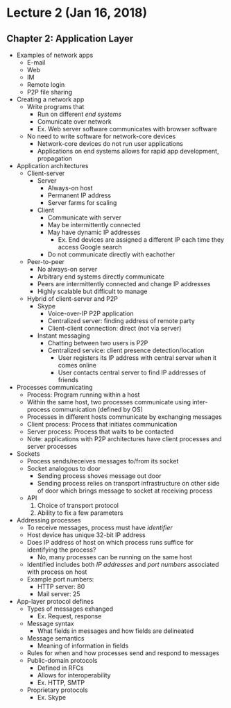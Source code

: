 # Lecture 2 (Jan 16, 2018)
## Chapter 2: Application Layer
* Examples of network apps
  * E-mail
  * Web
  * IM
  * Remote login
  * P2P file sharing
* Creating a network app
  * Write programs that
    * Run on different *end systems*
    * Comunicate over network
    * Ex. Web server software communicates with browser software
  * No need to write software for network-core devices
    * Network-core devices do not run user applications
    * Applications on end systems allows for rapid app development, propagation
* Application architectures
  * Client-server
    * Server
      * Always-on host
      * Permanent IP address
      * Server farms for scaling
    * Client  
      * Communicate with server
      * May be intermittently connected
      * May have dynamic IP addresses
        * Ex. End devices are assigned a different IP each time they access Google search
      * Do not communicate directly with eachother
  * Peer-to-peer
    * No always-on server
    * Arbitrary end systems directly communicate
    * Peers are intermittently connected and change IP addresses
    * Highly scalable but difficult to manage
  * Hybrid of client-server and P2P
    * Skype
      * Voice-over-IP P2P application
      * Centralized server: finding address of remote party
      * Client-client connection: direct (not via server)
    * Instant messaging
      * Chatting between two users is P2P
      * Centralized service: client presence detection/location
        * User registers its IP address with central server when it comes online
        * User contacts central server to find IP addresses of friends
 * Processes communicating
   * Process: Program running within a host
   * Within the same host, two processes communicate using inter-process communication (defined by OS)
   * Processes in different hosts communicate by exchanging messages
   * Client process: Process that initiates communication
   * Server process: Process that waits to be contacted
   * Note: applications with P2P architectures have client processes and server processes
 * Sockets
   * Process sends/receives messages to/from its socket
   * Socket analogous to door
     * Sending process shoves message out door
     * Sending process relies on transport infrastructure on other side of door which brings message to socket at receiving process
   * API
     1. Choice of transport protocol
     2. Ability to fix a few parameters
 * Addressing processes
   * To receive messages, process must have *identifier*
   * Host device has unique 32-bit IP address
   * Does IP address of host on which process runs suffice for identifying the process?
     * No, many processes can be running on the same host
   * Identified includes both *IP addresses* and *port numbers* associated with process on host
   * Example port numbers:
     * HTTP server: 80
     * Mail server: 25
 * App-layer protocol defines
   * Types of messages exhanged
     * Ex. Request, response
   * Message syntax
     * What fields in messages and how fields are delineated
   * Message semantics
     * Meaning of information in fields
   * Rules for when and how processes send and respond to messages
   * Public-domain protocols
     * Defined in RFCs
     * Allows for interoperability
     * Ex. HTTP, SMTP
   * Proprietary protocols
     * Ex. Skype
